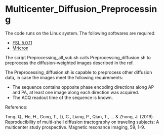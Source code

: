 # Multicenter_Diffusion_Preprocessing

The code runs on the Linux system. The following softwares are required:

* [FSL 5.0.11][FSL]
* [Mricron][Mricron]

The script Preprocessing_all_sub.sh calls Preprocessing_diffusion.sh to preprocess the diffusion-weighted images described in the ref.

The Preprocessing_diffusion.sh is capable to preprocess other diffusion data, in case the images meet the following requirements:

* The sequence contains opposite phase encoding directions along AP and PA, at least one image along each direction was acquired.
* The ACQ readout time of the sequence is known.



Reference:

Tong, Q., He, H., Gong, T., Li, C., Liang, P., Qian, T., ... & Zhong, J. (2019). Reproducibility of multi-shell diffusion tractography on traveling subjects: A multicenter study prospective. Magnetic resonance imaging, 59, 1-9.


<!-- References -->
[FSL]: https://fsl.fmrib.ox.ac.uk/fsl/fslwiki/FslInstallation
[Mricron]: https://people.cas.sc.edu/rorden/mricron/install.html
